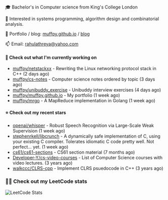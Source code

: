 🎓 Bachelor's in Computer science from King's College London  

🔭 Interested in systems programming, algorithm design and combinatorial analysis.

🤗 Portfolio / blog: [muffpy.github.io](https://muffpy.github.io/) / [blog](https://muffpy.github.io/blog)

📫 Email: [rahulathreya@yahoo.com](mailto:rahulathreya@yahoo.com)

#### 👷 Check out what I'm currently working on

- [muffpy/netstackxx](https://github.com/muffpy/netstackxx) - Rewriting the Linux networking protocol stack in C&#43;&#43; (2 days ago)
- [muffpy/cs-notes](https://github.com/muffpy/cs-notes) - Computer science notes ordered by topic (3 days ago)
- [muffpy/unibuddy_exercise](https://github.com/muffpy/unibuddy_exercise) - Unibuddy interview exercises (4 days ago)
- [muffpy/muffpy.github.io](https://github.com/muffpy/muffpy.github.io) - My portfolio (1 week ago)
- [muffpy/mrgo](https://github.com/muffpy/mrgo) - A MapReduce implementation in Golang (1 week ago)

#### ⭐ Check out my recent stars

- [openai/whisper](https://github.com/openai/whisper) - Robust Speech Recognition via Large-Scale Weak Supervision (1 week ago)
- [stephenrkell/libcrunch](https://github.com/stephenrkell/libcrunch) - A dynamically safe implementation of C, using your existing C compiler. Tolerates idiomatic C code pretty well. Not perfect... yet. (1 week ago)
- [cs61/cs61-sections](https://github.com/cs61/cs61-sections) - CS61 section material (7 months ago)
- [Developer-Y/cs-video-courses](https://github.com/Developer-Y/cs-video-courses) - List of Computer Science courses with video lectures. (3 years ago)
- [walkccc/CLRS-cpp](https://github.com/walkccc/CLRS-cpp) - Implement CLRS psuedocode in C&#43;&#43; (3 years ago)

### 👨‍💻 Check out my LeetCode stats
![LeetCode Stats](https://leetcode.card.workers.dev/lcascension?theme=unicorn&font=baloo&extension=null)
